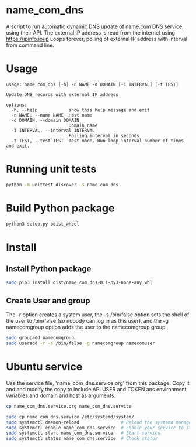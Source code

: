 # name_com_dns

A script to run automatic dynamic DNS update of name.com DNS service, using their API.
The external IP address is read from the internet using https://ipinfo.io/ip
Loops forever, polling of external IP address with interval from command line.


# Usage

````
usage: name_com_dns [-h] -n NAME -d DOMAIN [-i INTERVAL] [-t TEST]

Update DNS records with external IP address

options:
  -h, --help            show this help message and exit
  -n NAME, --name NAME  Host name
  -d DOMAIN, --domain DOMAIN
                        Domain name
  -i INTERVAL, --interval INTERVAL
                        Polling interval in seconds
  -t TEST, --test TEST  Test mode. Run loop interval number of times and exit.
````

# Running unit tests

````bash
python -m unittest discover -s name_com_dns
````

# Build Python package

````bash
python3 setup.py bdist_wheel
````


# Install
## Install Python package

````bash
sudo pip3 install dist/name_com_dns-0.1-py3-none-any.whl 
````
## Create User and group

The -r option creates a system user, the -s /bin/false option sets the shell of the user to /bin/false (so nobody can log in as this user), and the -g namecomgroup option adds the user to the namecomgroup group.

````bash
sudo groupadd namecomgroup
sudo useradd -r -s /bin/false -g namecomgroup namecomuser
````

# Ubuntu service

Use the service file, 'name_com_dns.service.org' from this package. Copy it and and modify the copy to include API USER and TOKEN ans environment variables and domain and host as arguments.

````bash
cp name_com_dns.service.org name_com_dns.service
````

````bash
sudo cp name_com_dns.service /etc/systemd/system/
sudo systemctl daemon-reload                # Reload the systemd manager configuration
sudo systemctl enable name_com_dns.service  # Enable your service to start on boot
sudo systemctl start name_com_dns.service   # Start service
sudo systemctl status name_com_dns.service  # Check status
````
